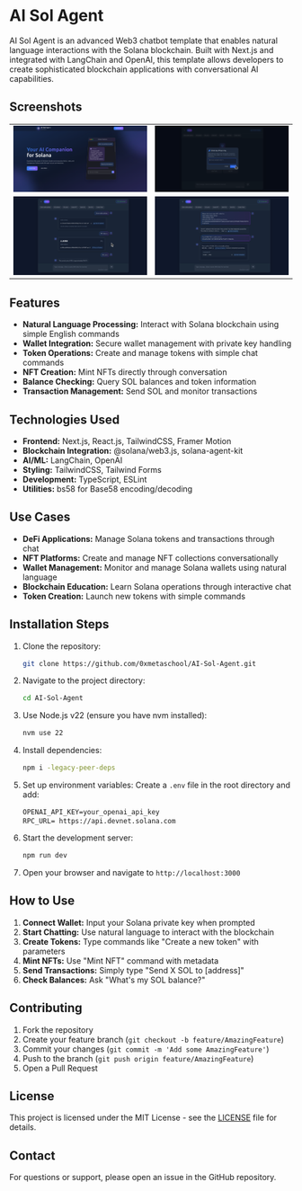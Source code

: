 # AI Sol Agent

AI Sol Agent is an advanced Web3 chatbot template that enables natural language interactions with the Solana blockchain. Built with Next.js and integrated with LangChain and OpenAI, this template allows developers to create sophisticated blockchain applications with conversational AI capabilities.

## Screenshots
<table>
  <tr>
    <td><img src="https://github.com/0xmetaschool/AI-Sol-Agent/blob/main/public/AI-Sol-Agent-web3-template-Landing-Page.png" alt="Screenshot 4" width="800"></td>
    <td><img src="https://github.com/0xmetaschool/AI-Sol-Agent/blob/main/public/AI-Sol-Agent-web3-template-PK.png" alt="Screenshot 1" width="800"></td>
<tr>
</tr>
    <td><img src="https://github.com/0xmetaschool/AI-Sol-Agent/blob/main/public/AI-Sol-Agent-web3-template-chat1.png" alt="Screenshot 2" width="800"></td>
    <td><img src="https://github.com/0xmetaschool/AI-Sol-Agent/blob/main/public/AI-Sol-Agent-web3-template-chat2.png" alt="Screenshot 4" width="800"></td>
  </tr>
</table>



## Features

- **Natural Language Processing:** Interact with Solana blockchain using simple English commands
- **Wallet Integration:** Secure wallet management with private key handling
- **Token Operations:** Create and manage tokens with simple chat commands
- **NFT Creation:** Mint NFTs directly through conversation
- **Balance Checking:** Query SOL balances and token information
- **Transaction Management:** Send SOL and monitor transactions


## Technologies Used

- **Frontend:** Next.js, React.js, TailwindCSS, Framer Motion
- **Blockchain Integration:** @solana/web3.js, solana-agent-kit
- **AI/ML:** LangChain, OpenAI
- **Styling:** TailwindCSS, Tailwind Forms
- **Development:** TypeScript, ESLint
- **Utilities:** bs58 for Base58 encoding/decoding

## Use Cases

- **DeFi Applications:** Manage Solana tokens and transactions through chat
- **NFT Platforms:** Create and manage NFT collections conversationally
- **Wallet Management:** Monitor and manage Solana wallets using natural language
- **Blockchain Education:** Learn Solana operations through interactive chat
- **Token Creation:** Launch new tokens with simple commands

## Installation Steps

1. Clone the repository:
    ```bash
    git clone https://github.com/0xmetaschool/AI-Sol-Agent.git
    ```

2. Navigate to the project directory:
    ```bash
    cd AI-Sol-Agent
    ```
    
3. Use Node.js v22 (ensure you have nvm installed):
    ```bash
    nvm use 22
    ```
    
4. Install dependencies:
    ```bash
    npm i -legacy-peer-deps
    ```

5. Set up environment variables:
    Create a `.env` file in the root directory and add:
    ```env
    OPENAI_API_KEY=your_openai_api_key
    RPC_URL= https://api.devnet.solana.com
    ```

6. Start the development server:
    ```bash
    npm run dev
    ```

7. Open your browser and navigate to `http://localhost:3000`




## How to Use

1. **Connect Wallet:** Input your Solana private key when prompted
2. **Start Chatting:** Use natural language to interact with the blockchain
3. **Create Tokens:** Type commands like "Create a new token" with parameters
4. **Mint NFTs:** Use "Mint NFT" command with metadata
5. **Send Transactions:** Simply type "Send X SOL to [address]"
6. **Check Balances:** Ask "What's my SOL balance?"

## Contributing

1. Fork the repository
2. Create your feature branch (`git checkout -b feature/AmazingFeature`)
3. Commit your changes (`git commit -m 'Add some AmazingFeature'`)
4. Push to the branch (`git push origin feature/AmazingFeature`)
5. Open a Pull Request

## License

This project is licensed under the MIT License - see the [LICENSE](LICENSE) file for details.

## Contact

For questions or support, please open an issue in the GitHub repository.
